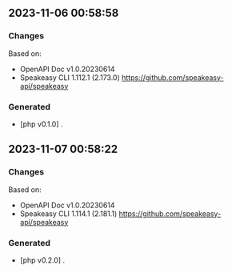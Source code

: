 

## 2023-11-06 00:58:58
### Changes
Based on:
- OpenAPI Doc v1.0.20230614 
- Speakeasy CLI 1.112.1 (2.173.0) https://github.com/speakeasy-api/speakeasy
### Generated
- [php v0.1.0] .

## 2023-11-07 00:58:22
### Changes
Based on:
- OpenAPI Doc v1.0.20230614 
- Speakeasy CLI 1.114.1 (2.181.1) https://github.com/speakeasy-api/speakeasy
### Generated
- [php v0.2.0] .